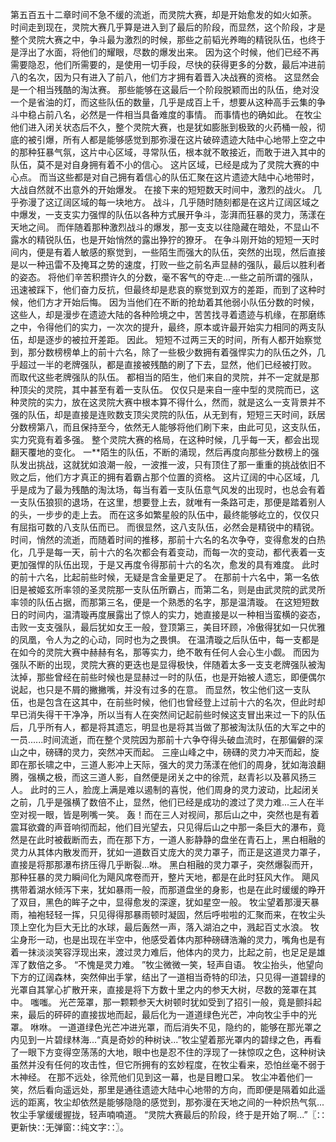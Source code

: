 第五百五十二章时间不急不缓的流逝，而灵院大赛，却是开始愈发的如火如荼。
时间走到现在，灵院大赛几乎算是进入到了最后的阶段，而显然，这个阶段，才是整个灵院大赛之中，争斗最为激烈的时候，那些之前韬光养晦的精锐队伍，也终于是浮出了水面，将他们的耀眼，尽数的爆发出来。
因为这个时候，他们已经不再需要隐忍，他们所需要的，是使用一切手段，尽快的获得更多的分数，最后冲进前八的名次，因为只有进入了前八，他们方才拥有着晋入决战赛的资格。
这显然会是一个相当残酷的淘汰赛。
那些能够在这最后一个阶段脱颖而出的队伍，绝对没一个是省油的灯，而这些队伍的数量，几乎是成百上千，想要从这种高手云集的争斗中稳占前八名，必然是一件相当具备难度的事情。
而事情也的确如此。
在牧尘他们进入闭关状态后不久，整个灵院大赛，也是犹如膨胀到极致的火药桶一般，彻底的被引爆，所有人都是能够感觉到那弥漫在这片破碎遗迹大陆中心地带上空之中的那种狂暴气氛，这片中心区域，寻常队伍，根本就不敢接近，而敢于进入其中的队伍，莫不是对自身拥有着不小的信心。
这片区域，已经是成为了灵院大赛的中心点。
而当这些都是对自己拥有着信心的队伍汇聚在这片遗迹大陆中心地带时，大战自然就不出意外的开始爆发。
在接下来的短短数天时间中，激烈的战火。
几乎弥漫了这辽阔区域的每一块地方。
战斗，几乎随时随刻都是在这片辽阔区域之中爆发，一支支实力强悍的队伍以各种方式展开争斗，澎湃而狂暴的灵力，荡漾在天地之间。
而伴随着那种激烈战斗的爆发，那一支支以往隐藏在暗处，不显山不露水的精锐队伍，也是开始悄然的露出狰狞的獠牙。
在争斗刚开始的短短一天时间内，便是有着人敏感的察觉到，一些陌生而强大的队伍，突然的出现，然后直接是以一种迅雷不及掩耳之势的速度，打败一些之前名声显赫的强队，最后以胜利者的姿态。
将他们辛苦积攒许久的分数，毫不客气的夺走...一些之前所谓的强队，迅速被踩下，他们奋力反抗，但最终却是悲哀的察觉到双方的差距，而到了这种时候，他们方才开始后悔。
因为当他们在不断的抢劫着其他弱小队伍分数的时候，这些人，却是漫步在遗迹大陆的各种险境之中，苦苦找寻着遗迹与机缘，在那磨练之中，令得他们的实力，一次次的提升，最终，原本或许最开始实力相同的两支队伍，却是逐步的被拉开差距。
因此。
短短不过两三天的时间，所有人都开始察觉到，那分数榜榜单上的前十六名，除了一些极少数拥有着强悍实力的队伍之外，几乎超过一半的老牌强队，都是直接被残酷的刷了下去，显然，他们已经被打败。
而取代这些老牌强队的队伍。
都相当的陌生，他们来自的灵院，并不一定就是那种顶尖的灵院，其中甚至有着一支队伍。
仅仅只是来自一座中型的灵院而已，这种灵院的实力，放在这灵院大赛中根本算不得什么，然而，就是这么一支背景并不强的队伍，却是直接是连败数支顶尖灵院的队伍，从无到有，短短三天时间，跃居分数榜第八，而且保持至今，依然无人能够将他们刷下来，由此可见，这支队伍，实力究竟有着多强。
整个灵院大赛的格局，在这种时候，几乎每一天，都会出现翻天覆地的变化。
一**陌生的队伍，不断的涌现，然后再度向那些分数榜上的强队发出挑战，这就犹如浪潮一般，一波推一波，只有顶住了那一重重的挑战依旧不败之后，他们方才真正的拥有着霸占那个位置的资格。
这片辽阔的中心区域，几乎是成为了最为残酷的淘汰场，每当有着一支队伍意气风发的出现时，也总会有着一支队伍狼狈的退场，在这里，想要登上去，就唯有一条路可走，那便是踏着别人的头，一步步的走上去。
而在这多如繁星般的队伍中，最终能够屹立的，仅仅只有屈指可数的八支队伍而已。
而很显然，这八支队伍，必然会是精锐中的精锐。
时间，悄然的流逝，而随着时间的推移，那前十六名的名次争夺，变得愈发的白热化，几乎是每一天，前十六的名次都会有着变动，而每一次的变动，都代表着一支更加强悍的队伍出现，于是又再度令得那前十六的名次，愈发的具有难度。
此时的前十六名，比起前些时候，无疑是含金量更足了。
在那前十六名中，第一名依旧是被姬玄所率领的圣灵院那一支队伍所霸占，而第二名，则是由武灵院的武灵所率领的队伍占据，而那第三名，便是一个熟悉的名字，那是温清璇。
在这短短数日的时间内，温清璇再度展露出了惊人的实力，她直接是以一种相当蛮横的姿态，击败一支支强队，最后犹如女王一般，登顶第三，美目环顾，冷傲得犹如一只优雅的凤凰，令人为之的心动，同时也为之畏惧。
在温清璇之后队伍中，每一支都是在如今的灵院大赛中赫赫有名，那等实力，绝不敢有任何人会心生小觑。
而因为强队不断的出现，灵院大赛的更迭也是显得极快，伴随着太多一支支老牌强队被淘汰掉，那些曾经在前些时候也是显赫过一时的队伍，也是开始被人遗忘，即便偶尔说起，也只是不屑的撇撇嘴，并没有过多的在意。
而显然，牧尘他们这一支队伍，也是包含在这其中，在前些时候，他们也曾经登上过前十六的名次，但此时却早已消失得干干净净，所以当有人在突然间记起前些时候这支冒出来过一下的队伍后，几乎所有人，都是将其遗忘，明显也是将其当做了那被淘汰队伍的大军之中的一员......时间流逝，而在整个灵院因为那前十六争夺得头破血流时，在那偏僻的深山之中，磅礴的灵力，突然冲天而起。
三座山峰之中，磅礴的灵力冲天而起，旋即在那长啸之中，三道人影冲上天际，强大的灵力荡漾在他们的周身，犹如海浪翻腾，强横之极，而这三道人影，自然便是闭关之中的徐荒，赵青衫以及慕风扬三人。
此时的三人，脸庞上满是难以遏制的喜悦，他们周身的灵力波动，比起闭关之前，几乎是强横了数倍不止，显然，他们已经是成功的渡过了灵力难...三人在半空对视一眼，皆是咧嘴一笑。
轰！而在三人对视间，那后山之中，突然也是有着震耳欲聋的声音响彻而起，他们目光望去，只见得后山之中那一条巨大的瀑布，竟然是在此时被截断而去，而在那下方，一道人影静静的盘坐在青石上，黑白相融的灵力从其体内散发而开，犹如一道数百丈庞大的灵力罩子，而正是这道灵力罩子，直接是将那那瀑布挤压得几乎断裂...咻。
黑白相融的灵力罩子，突然爆裂而开，那种狂暴的灵力瞬间化为飓风席卷而开，整片天地，都是在此时狂风大作。
飓风携带着湖水倾泻下来，犹如暴雨一般，而那道盘坐的身影，也是在此时缓缓的睁开了双目，黑色的眸子之中，显得愈发的深邃，犹如星空一般。
牧尘望着那漫天暴雨，袖袍轻轻一挥，只见得得那暴雨顿时凝固，然后呼啦啦的汇聚而来，在牧尘头顶上空化为巨大无比的水球，最后轰然一声，落入湖泊之中，溅起百丈水浪。
牧尘身形一动，也是出现在半空中，他感受着体内那种磅礴浩瀚的灵力，嘴角也是有着一抹淡淡笑容浮现出来，渡过灵力难后，他体内的灵力，比起之前，也足足是雄浑了数倍之多。
“不愧是灵力难。
”牧尘微微一笑，轻声自语。
牧尘抬头，他望向下方的辽阔森林，突然伸出手掌，结出了一道相当奇特的印法，只见得一道碧绿的光罩自其掌心扩散开来，直接是将下方数十里之内的参天大树，尽数的笼罩在其中。
嗤嗤。
光芒笼罩，那一颗颗参天大树顿时犹如受到了招引一般，竟是颤抖起来，最后的砰砰的直接拔地而起，最后化为一道道绿色光芒，冲向牧尘手中的光罩。
咻咻。
一道道绿色光芒冲进光罩，而后消失不见，隐约的，能够在那光罩之内见到一片碧绿林海...“真是奇妙的种树诀...”牧尘望着那光罩内的碧绿之色，再看了一眼下方变得空荡荡的大地，眼中也是忍不住的浮现了一抹惊叹之色，这种树诀虽然并没有任何的攻击性，但它所拥有的玄妙程度，在牧尘看来，恐怕丝毫不弱于木神经。
在那不远处，徐荒他们见到这一幕，也是目瞪口呆。
牧尘冲着他们一笑，然后看向遥远处，那里是通往遗迹大陆中心地带的方向，而即便是隔着如此遥远的距离，牧尘却依然是能够隐隐的感觉到，那弥漫在天地之间的一种炽热气氛...牧尘手掌缓缓握拢，轻声喃喃道。
“灵院大赛最后的阶段，终于是开始了啊...”〖∷更新快∷无弹窗∷纯文字∷〗。
